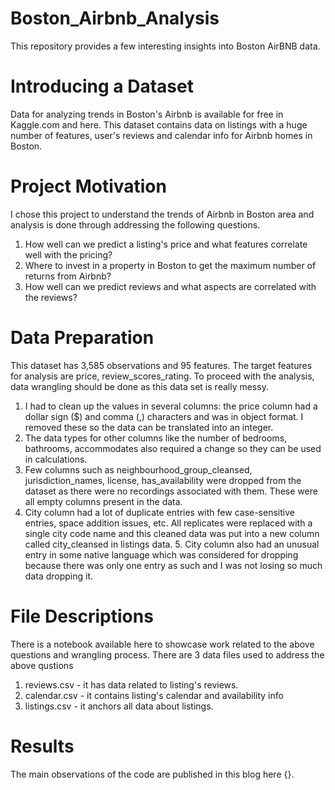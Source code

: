 # Boston_Airbnb_Analysis
This repository provides a few interesting insights into Boston AirBNB data.

# Introducing a Dataset
Data for analyzing trends in Boston's Airbnb is available for free in Kaggle.com and here. This dataset contains data on listings with a huge number of features, user's reviews and calendar info for Airbnb homes in Boston.

# Project Motivation
I chose this project to understand the trends of Airbnb in Boston area and analysis is done through addressing the following questions.

1. How well can we predict a listing's price and what features correlate well with the pricing?
2. Where to invest in a property in Boston to get the maximum number of returns from Airbnb?
3. How well can we predict reviews and what aspects are correlated with the reviews?

# Data Preparation
This dataset has 3,585 observations and 95 features. The target features for analysis are price, review_scores_rating. To proceed with the analysis, data wrangling should be done as this data set is really messy.

1. I had to clean up the values in several columns: the price column had a dollar sign ($) and comma (,) characters and was in object format. I removed these so the data can be translated into an integer.
2. The data types for other columns like the number of bedrooms, bathrooms, accommodates also required a change so they can be used in calculations.
3. Few columns such as neighbourhood_group_cleansed, jurisdiction_names, license, has_availability were dropped from the dataset as there were no recordings associated with them. These were all empty columns present in the data.
4. City column had a lot of duplicate entries with few case-sensitive entries, space addition issues, etc. All replicates were replaced with a single city code name and this cleaned data was put into a new column called city_cleansed in listings data. 5. City column also had an unusual entry in some native language which was considered for dropping because there was only one entry as such and I was not losing so much data dropping it.

# File Descriptions
There is a notebook available here to showcase work related to the above questions and wrangling process. There are 3 data files used to address the above qustions

1. reviews.csv - it has data related to listing's reviews.
2. calendar.csv - it contains listing's calendar and availability info
3. listings.csv - it anchors all data about listings.

# Results
The main observations of the code are published in this blog here {}.
